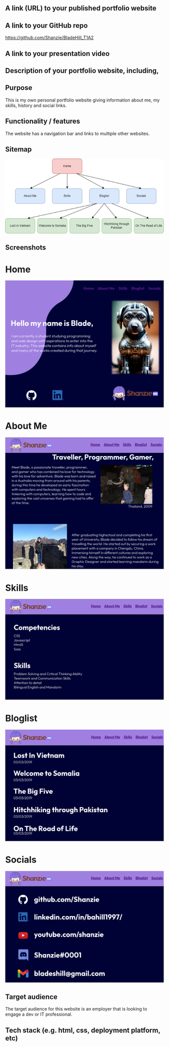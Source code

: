 ## A link (URL) to your published portfolio website

## A link to your GitHub repo
https://github.com/Shanzie/BladeHill_T1A2
## A link to your presentation video

## Description of your portfolio website, including,
## Purpose

This is my own personal portfolio website giving information about me, my skills, history and social links.

## Functionality / features

The website has a navigation bar and links to multiple other websites.

## Sitemap

![Sitemap](docs/sitemap.png)

## Screenshots

# Home
![Home](docs/index.PNG)

# About Me
![About Me](docs/aboutme.PNG)

# Skills
![Skills](docs/skills.PNG)

# Bloglist
![Bloglist](docs/bloglist.PNG)

# Socials
![Socials](docs/socials.PNG)

## Target audience

The target audience for this website is an employer that is looking to engage a dev or IT professional.

## Tech stack (e.g. html, css, deployment platform, etc)